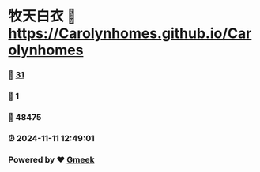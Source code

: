 # 牧天白衣 :link: https://Carolynhomes.github.io/Carolynhomes 
### :page_facing_up: [31](https://Carolynhomes.github.io/Carolynhomes/tag.html) 
### :speech_balloon: 1 
### :hibiscus: 48475 
### :alarm_clock: 2024-11-11 12:49:01 
### Powered by :heart: [Gmeek](https://github.com/Meekdai/Gmeek)
